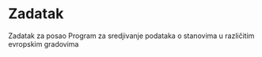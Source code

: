 # Zadatak
Zadatak za posao
Program za sredjivanje podataka o stanovima u različitim evropskim gradovima

